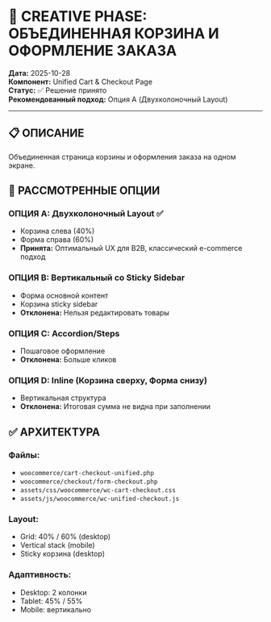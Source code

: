 # 🎨 CREATIVE PHASE: ОБЪЕДИНЕННАЯ КОРЗИНА И ОФОРМЛЕНИЕ ЗАКАЗА

**Дата:** 2025-10-28  
**Компонент:** Unified Cart & Checkout Page  
**Статус:** ✅ Решение принято  
**Рекомендованный подход:** Опция A (Двухколоночный Layout)

---

## 📋 ОПИСАНИЕ

Объединенная страница корзины и оформления заказа на одном экране.

## 🔄 РАССМОТРЕННЫЕ ОПЦИИ

### ОПЦИЯ A: Двухколоночный Layout ✅
- Корзина слева (40%)
- Форма справа (60%)
- **Принята:** Оптимальный UX для B2B, классический e-commerce подход

### ОПЦИЯ B: Вертикальный со Sticky Sidebar
- Форма основной контент
- Корзина sticky sidebar
- **Отклонена:** Нельзя редактировать товары

### ОПЦИЯ C: Accordion/Steps
- Пошаговое оформление
- **Отклонена:** Больше кликов

### ОПЦИЯ D: Inline (Корзина сверху, Форма снизу)
- Вертикальная структура
- **Отклонена:** Итоговая сумма не видна при заполнении

## ✅ АРХИТЕКТУРА

### Файлы:
- `woocommerce/cart-checkout-unified.php`
- `woocommerce/checkout/form-checkout.php`
- `assets/css/woocommerce/wc-cart-checkout.css`
- `assets/js/woocommerce/wc-unified-checkout.js`

### Layout:
- Grid: 40% / 60% (desktop)
- Vertical stack (mobile)
- Sticky корзина (desktop)

### Адаптивность:
- Desktop: 2 колонки
- Tablet: 45% / 55%
- Mobile: вертикально
